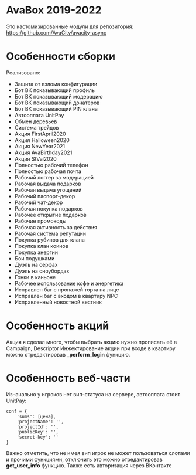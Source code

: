 # AvaBox 2019-2022
Это кастомизированные модули для репозитория: https://github.com/AvaCity/avacity-async

# Особенности сборки
Реализовано:

- Защита от взлома конфигурации
- Бот ВК показывающий профиль
- Бот ВК показывающий модерацию
- Бот ВК показывающий донатеров
- Бот ВК показывающий PIN клана
- Автооплата UnitPay
- Обмен деревьев
- Система трейдов
- Акция FirstApril2020
- Акция Halloween2020
- Акция NewYear2021
- Акция AvaBirthday2021
- Акция StVal2020
- Полностью рабочий телефон
- Полностью рабочая почта
- Рабочий логгер за модерацией
- Рабочая выдача подарков
- Рабочая выдача угощений
- Рабочий паспорт-декор
- Рабочий чат-декор
- Рабочая покупка подарков
- Рабочее открытие подарков
- Рабочие промокоды
- Рабочая активность за действия
- Рабочая система репутации
- Покупка рубинов для клана
- Покупка клан коинов
- Покупка энергии
- Бои подушками
- Дуэль на серфах
- Дуэль на сноубордах
- Гонки в каньоне
- Рабочее использование кофе и энергетика
- Исправлен баг с пропажей торта на лице
- Исправлен баг с входом в квартиру NPC
- Исправленный новостной вестник

# Особенность акций
Акция я сделал много, чтобы выбрать акцию нужно прописать её в Campaign, Descriptor
Инжектирование акции при входе в квартиру можно отредактировав **_perform_login** функцию.

# Особенность веб-части
Изначально у игроков нет вип-статуса на сервере, автооплата стоит UnitPay:
```
conf = {
    'sums': [цена],
    'projectName': '',
    'projectId': '',
    'publicKey': '',
    'secret-key': ''
}
```
Важно отметить, что не имея вип игрок не может пользоваться слотами и прочими функциями, отключить это можно отредактировав **get_user_info** функцию.
Также есть авторизация через ВКонтакте
